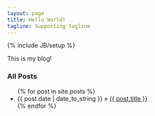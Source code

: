 ```yaml
---
layout: page
title: Hello World!
tagline: Supporting tagline
---
```

{% include JB/setup %}

This is my blog!

### All Posts

<ul class="posts">
  {% for post in site.posts %}
    <li><span>{{ post.date | date_to_string }}</span> &raquo; <a href="{{ BASE_PATH }}{{ post.url }}">{{ post.title }}</a></li>
  {% endfor %}
</ul>

